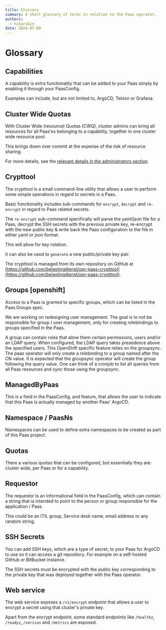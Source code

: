 ```yaml
---
title: Glossary
summary: A short glossary of terms in relation to the Paas operator.
authors:
  - hikarukin
date: 2024-07-09
---
```


Glossary
========

## Capabilities

A capability is extra functionality that can be added to your Paas simply by
enabling it through your PaasConfig.

Examples can include, but are not limited to, ArgoCD, Tekton or Grafana.

## Cluster Wide Quotas

With Cluster Wide (resource) Quotas (CWQ), cluster admins can bring all resources
for all Paas'es belonging to a capability, together in one cluster wide resource pool.

This brings down over commit at the expense of the risk of resource sharing.

For more details, see the [relevant details in the administrators section](administrators-guide/cluster-wide-quotas/basic-usage.md)

## Crypttool

The crypttool is a small command-line utility that allows a user to perform some
simple operations in regard to secrets in a Paas.

Basic functionality includes sub-commands for `encrypt`, `decrypt` and `re-encrypt`
in regard to Paas related secrets.

The `re-encrypt` sub-command specifically will parse the yaml/json file for a Paas,
decrypt the SSH secrets with the previous private key, re-encrypt with the new public
key & write back the Paas configuration to the file in either yaml or json format.

This will allow for key rotation.

It can also be used to `generate` a new public/private key pair.

The crypttool is managed from its own repository on GitHub at [https://github.com/belastingdienst/opr-paas-crypttool](https://github.com/belastingdienst/opr-paas-crypttool).

## Groups [openshift]

Access to a Paas is granted to specific groups, which can be listed in the Paas.Groups spec.

We are working on redesigning user management. The goal is to not be responsible for group / user management, only for creating rolebindings to groups specified in the Paas.

A group can contain roles that allow them certain permissions, users and/or an
LDAP query. When configured, the LDAP query takes presedence above the specified users. This OpenShift specific feature relies on the groupsync. The paas operator will only create a rolebinding to a group named after the CN value. It is expected that the groupsync operator will create the group following the query value. One can think of a cronjob to list all queries from all Paas resources and sync those using the groupsync. 

## ManagedByPaas

This is a field in the PaasConfig, and feature, that allows the user to
indicate that this Paas is actually managed by another Paas' ArgoCD.

## Namespace / PaasNs

Namespaces can be used to define extra namespaces to be created as part of this
Paas project.

## Quotas

There a various quotas that can be configured, but essentially they are: cluster
wide, per Paas or for a capability.

## Requestor

The requestor is an informational field in the PaasConfig, which can contain
a string that is intended to point to the person or group responsible for the
application / Paas.

This could be an ITIL group, Service desk name, email address or any random string.

## SSH Secrets

You can add SSH keys, which are a type of secret, to your Paas for ArgoCD to use
so it can access a git repository. For example on a self-hosted GitHub or BitBucket
instance.

The SSH secrets must be encrypted with the public key corresponding to the
private key that was deployed together with the Paas operator.

## Web service

The web service exposes a `/v1/encrypt` endpoint that allows a user to encrypt a
secret using that cluster's private key.

Apart from the encrypt endpoint, some standard endpoints like `/healthz`, `/readyz`,
`/version` and `/metrics` are exposed.
